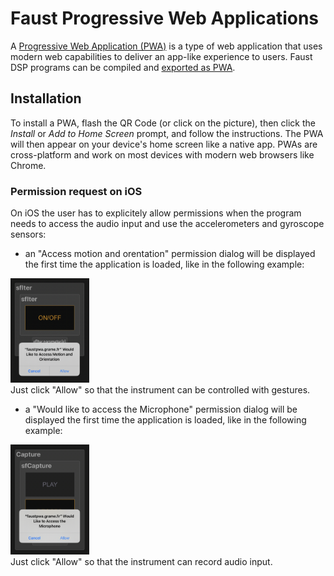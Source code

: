 # Faust Progressive Web Applications

 A [Progressive Web Application (PWA)](https://en.wikipedia.org/wiki/Progressive_web_app) is a
type of web application that uses modern web capabilities to deliver an app-like experience to users. Faust DSP programs can be compiled and [exported as PWA](https://faustdoc.grame.fr/manual/deploying/#exporting-for-the-web).

## Installation
To install a PWA, flash the QR Code (or click on the picture), then click the *Install* or *Add to Home Screen* prompt, and follow the instructions. The PWA will then appear on your device's home screen like a native app. PWAs are cross-platform and work on most devices with modern web browsers like Chrome.

### Permission request on iOS

On iOS the user has to explicitely allow permissions when the program needs to access the audio input and use the accelerometers and gyroscope sensors: 

- an "Access motion and orentation" permission dialog will be displayed the first time the application is loaded, like in the following example: 
<div><a href="requestPermissions"><img  width="25%" class="mx-auto d-block" src="requestPermissions.png"></a></div>
Just click "Allow" so that the instrument can be controlled with gestures.

- a "Would like to access the Microphone" permission dialog will be displayed the first time the application is loaded, like in the following example: 
<div><a href="requestAudio"><img  width="25%" class="mx-auto d-block" src="requestAudio.png"></a></div>
Just click "Allow" so that the instrument can record audio input.


